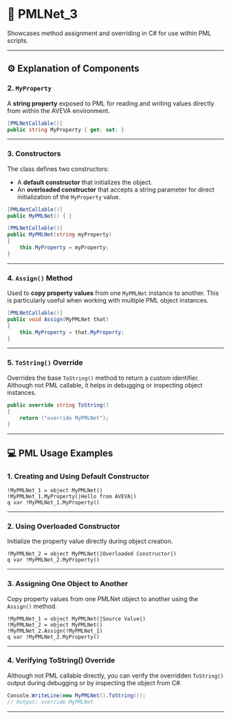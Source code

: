 # 🔹 PMLNet_3

Showcases method assignment and overriding in C# for use within PML scripts.

---

## ⚙️ **Explanation of Components**

### **2. `MyProperty`**

A **string property** exposed to PML for reading and writing values directly from within the AVEVA environment.

```csharp
[PMLNetCallable()]
public string MyProperty { get; set; }
```

---

### **3. Constructors**

The class defines two constructors:

* A **default constructor** that initializes the object.
* An **overloaded constructor** that accepts a string parameter for direct initialization of the `MyProperty` value.

```csharp
[PMLNetCallable()]
public MyPMLNet() { }

[PMLNetCallable()]
public MyPMLNet(string myProperty)
{
    this.MyProperty = myProperty;
}
```

---

### **4. `Assign()` Method**

Used to **copy property values** from one `MyPMLNet` instance to another.
This is particularly useful when working with multiple PML object instances.

```csharp
[PMLNetCallable()]
public void Assign(MyPMLNet that)
{
    this.MyProperty = that.MyProperty;
}
```

---

### **5. `ToString()` Override**

Overrides the base `ToString()` method to return a custom identifier.
Although not PML callable, it helps in debugging or inspecting object instances.

```csharp
public override string ToString()
{
    return ("override MyPMLNet");
}
```

---

## 💻 **PML Usage Examples**

### **1. Creating and Using Default Constructor**

```pml
!MyPMLNet_1 = object MyPMLNet()
!MyPMLNet_1.MyProperty(|Hello from AVEVA|)
q var !MyPMLNet_1.MyProperty()
```
---

### **2. Using Overloaded Constructor**

Initialize the property value directly during object creation.

```pml
!MyPMLNet_2 = object MyPMLNet(|Overloaded Constructor|)
q var !MyPMLNet_2.MyProperty()
```
---

### **3. Assigning One Object to Another**

Copy property values from one PMLNet object to another using the `Assign()` method.

```pml
!MyPMLNet_1 = object MyPMLNet(|Source Value|)
!MyPMLNet_2 = object MyPMLNet()
!MyPMLNet_2.Assign(!MyPMLNet_1)
q var !MyPMLNet_2.MyProperty()
```
---

### **4. Verifying ToString() Override**

Although not PML callable directly, you can verify the overridden `ToString()` output during debugging or by inspecting the object from C#.

```csharp
Console.WriteLine(new MyPMLNet().ToString());
// Output: override MyPMLNet
```

---
